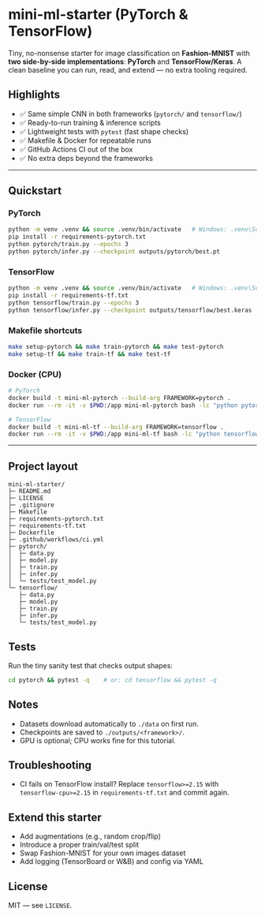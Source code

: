 # mini-ml-starter (PyTorch & TensorFlow)

Tiny, no-nonsense starter for image classification on **Fashion-MNIST** with **two side-by-side implementations**: **PyTorch** and **TensorFlow/Keras**. A clean baseline you can run, read, and extend — no extra tooling required.

## Highlights
- ✅ Same simple CNN in both frameworks (`pytorch/` and `tensorflow/`)
- ✅ Ready-to-run training & inference scripts
- ✅ Lightweight tests with `pytest` (fast shape checks)
- ✅ Makefile & Docker for repeatable runs
- ✅ GitHub Actions CI out of the box
- ✅ No extra deps beyond the frameworks

---

## Quickstart

### PyTorch
```bash
python -m venv .venv && source .venv/bin/activate   # Windows: .venv\Scripts ctivate
pip install -r requirements-pytorch.txt
python pytorch/train.py --epochs 3
python pytorch/infer.py --checkpoint outputs/pytorch/best.pt
```

### TensorFlow
```bash
python -m venv .venv && source .venv/bin/activate   # Windows: .venv\Scripts ctivate
pip install -r requirements-tf.txt
python tensorflow/train.py --epochs 3
python tensorflow/infer.py --checkpoint outputs/tensorflow/best.keras
```

### Makefile shortcuts
```bash
make setup-pytorch && make train-pytorch && make test-pytorch
make setup-tf && make train-tf && make test-tf
```

### Docker (CPU)
```bash
# PyTorch
docker build -t mini-ml-pytorch --build-arg FRAMEWORK=pytorch .
docker run --rm -it -v $PWD:/app mini-ml-pytorch bash -lc "python pytorch/train.py"

# TensorFlow
docker build -t mini-ml-tf --build-arg FRAMEWORK=tensorflow .
docker run --rm -it -v $PWD:/app mini-ml-tf bash -lc "python tensorflow/train.py"
```

---

## Project layout
```
mini-ml-starter/
├─ README.md
├─ LICENSE
├─ .gitignore
├─ Makefile
├─ requirements-pytorch.txt
├─ requirements-tf.txt
├─ Dockerfile
├─ .github/workflows/ci.yml
├─ pytorch/
│  ├─ data.py
│  ├─ model.py
│  ├─ train.py
│  ├─ infer.py
│  └─ tests/test_model.py
└─ tensorflow/
   ├─ data.py
   ├─ model.py
   ├─ train.py
   ├─ infer.py
   └─ tests/test_model.py
```

## Tests
Run the tiny sanity test that checks output shapes:
```bash
cd pytorch && pytest -q    # or: cd tensorflow && pytest -q
```

## Notes
- Datasets download automatically to `./data` on first run.
- Checkpoints are saved to `./outputs/<framework>/`.
- GPU is optional; CPU works fine for this tutorial.

## Troubleshooting
- CI fails on TensorFlow install? Replace `tensorflow>=2.15` with `tensorflow-cpu>=2.15` in `requirements-tf.txt` and commit again.

## Extend this starter
- Add augmentations (e.g., random crop/flip)
- Introduce a proper train/val/test split
- Swap Fashion-MNIST for your own images dataset
- Add logging (TensorBoard or W&B) and config via YAML

## License
MIT — see `LICENSE`.

